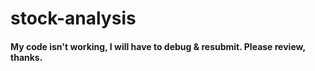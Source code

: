 # stock-analysis
#### My code isn't working, I will have to debug & resubmit. Please review, thanks.
